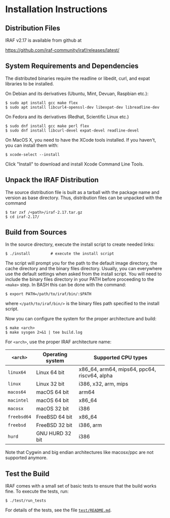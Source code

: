 # Installation Instructions

## Distribution Files

IRAF v2.17 is available from github at

https://github.com/iraf-community/iraf/releases/latest/


## System Requirements and Dependencies

The distributed binaries require the readline or libedit, curl, and
expat libraries to be installed.

On Debian and its derivatives (Ubuntu, Mint, Devuan, Raspbian etc.):

    $ sudo apt install gcc make flex
    $ sudo apt install libcurl4-openssl-dev libexpat-dev libreadline-dev

On Fedora and its derivatives (Redhat, Scientific Linux etc.)

    $ sudo dnf install gcc make perl flex
    $ sudo dnf install libcurl-devel expat-devel readline-devel

On MacOS X, you need to have the XCode tools installed. If you
haven't, you can install them with:

    $ xcode-select --install

Click "Install" to download and install Xcode Command Line Tools.


## Unpack the IRAF Distribution

The source distribution file is built as a tarball with the package
name and version as base directory. Thus, distribution files can be
unpacked with the command

    $ tar zxf /<path>/iraf-2.17.tar.gz
    $ cd iraf-2.17/


## Build from Sources

In the source directory, execute the install script to create needed
links:

    $ ./install 		# execute the install script

The script will prompt you for the path to the default image 
directory, the cache directory and the binary files directory.
Usually, you can everywhere use the default settings when asked from 
the install script. You will need to include the binary files 
directory in your PATH before proceeding to the `<make>` step.
In BASH this can be done with the command:

    $ export PATH=/path/to/iraf/bin/:$PATH

where `</path/to/iraf/bin/>` is the binary files path specified to 
the install script.

Now you can configure the system for the proper architecture and build:

    $ make <arch>
    $ make sysgen 2>&1 | tee build.log

For `<arch>`, use the proper IRAF architecture name:

`<arch>`   | Operating system | Supported CPU types
-----------|------------------|---------------------------------------
`linux64`  | Linux 64 bit     | x86_64, arm64, mips64, ppc64, riscv64, alpha
`linux`    | Linux 32 bit     | i386, x32, arm, mips
`macos64`  | macOS 64 bit     | arm64
`macintel` | macOS 64 bit     | x86_64
`macosx`   | macOS 32 bit     | i386
`freebsd64`| FreeBSD 64 bit   | x86_64
`freebsd`  | FreeBSD 32 bit   | i386, arm
`hurd`     | GNU HURD 32 bit  | i386

Note that Cygwin and big endian architectures like macosx/ppc are not
supported anymore.


## Test the Build

IRAF comes with a small set of basic tests to ensure that the build
works fine.  To execute the tests, run:

    $ ./test/run_tests

For details of the tests, see the file [`test/README.md`](test/README.md).
